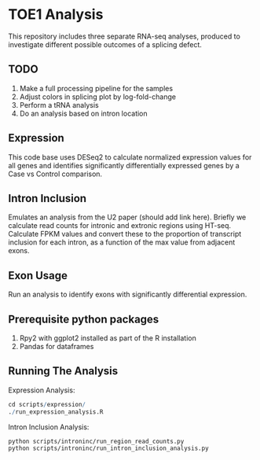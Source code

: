 TOE1 Analysis
========
This repository includes three separate RNA-seq analyses, produced to
investigate different possible outcomes of a splicing defect.

TODO
-----------------
 1. Make a full processing pipeline for the samples
 2. Adjust colors in splicing plot by log-fold-change
 3. Perform a tRNA analysis
 4. Do an analysis based on intron location

Expression
-----------------
This code base uses DESeq2 to calculate normalized expression values for
all genes and identifies significantly differentially expressed genes by
a Case vs Control comparison.

Intron Inclusion
-----------------
Emulates an analysis from the U2 paper (should add link here). Briefly we
calculate read counts for intronic and extronic regions using HT-seq. Calculate
FPKM values and convert these to the proportion of transcript inclusion for
each intron, as a function of the max value from adjacent exons.

Exon Usage
----------
Run an analysis to identify exons with significantly differential expression.

Prerequisite python packages
----------------------------
 1. Rpy2 with ggplot2 installed as part of the R installation
 2. Pandas for dataframes

Running The Analysis
--------------------

Expression Analysis:
``` R
cd scripts/expression/
./run_expression_analysis.R
```

Intron Inclusion Analysis:
``` bash
python scripts/introninc/run_region_read_counts.py
python scripts/introninc/run_intron_inclusion_analysis.py
```
